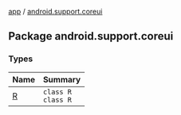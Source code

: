 [app](../index.md) / [android.support.coreui](./index.md)

## Package android.support.coreui

### Types

| Name | Summary |
|---|---|
| [R](-r/index.md) | `class R`<br>`class R` |
